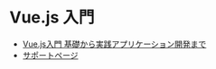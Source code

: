 # Vue.js 入門

- [Vue.js入門 基礎から実践アプリケーション開発まで](https://gihyo.jp/book/2018/978-4-297-10091-9)
- [サポートページ](https://gihyo.jp/book/2018/978-4-297-10091-9/support)